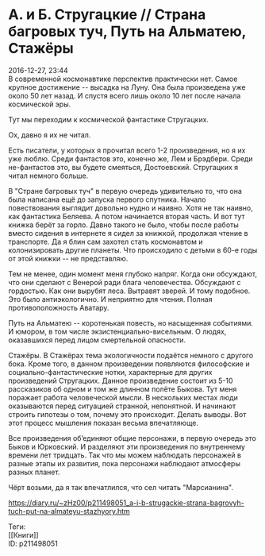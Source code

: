 А. и Б. Стругацкие // Страна багровых туч, Путь на Альматею, Стажёры
=====================================================================

   
 2016-12-27, 23:44   
  В современной космонавтике перспектив практически нет. Самое крупное достижение -- высадка на Луну. Она была произведена уже около 50 лет назад. И спустя всего лишь около 10 лет после начала космической эры.   
   
 Тут мы переходим к космической фантастике Стругацких.   
   
 Ох, давно я их не читал.   
   
 Есть писатели, у которых я прочитал всего 1-2 произведения, но я их уже люблю. Среди фантастов это, конечно же, Лем и Брэдбери. Среди не-фантастов это, вы будете смеяться, Достоевский. Стругацких я читал немного больше.   
   
 В "Стране багровых туч" в первую очередь удивительно то, что она была написана ещё до запуска первого спутника. Начало повествования выглядит довольно нудно и наивно. Хотя не так наивно, как фантастика Беляева. А потом начинается вторая часть. И вот тут книжка берёт за горло. Давно такого не было, чтобы после работы вместо сидения в интернете я сидел за книжкой, продолжая чтение в транспорте. Да я блин сам захотел стать космонавтом и колонизировать другие планеты. Что происходило с детьми в 60-е годы от этой книжки -- не представляю.   
   
 Тем не менее, один момент меня глубоко напряг. Когда они обсуждают, что они сделают с Венерой ради блага человечества. Обсуждают с гордостью. Как они вырубят леса. Вытравят зверей. И тому подобное. Это было антиэкологично. И неприятно для чтения. Полная противоположность Аватару.   
   
 Путь на Альматею -- коротенькая повесть, но насыщенная событиями. И юмором, в том числе экзистенциально-висельным. О людях, оказавшихся перед лицом смертельной опасности.   
   
 Стажёры. В Стажёрах тема экологичности подаётся немного с другого бока. Кроме того, в данном произведении появляются философские и социально-фантастические нотки, характерные для других произведений Стругацких. Данное произведение состоит из 5-10 рассказиков об одном и том же длинном полёте Быкова. Тут меня поражает работа человеческой мысли. В нескольких местах люди оказываются перед ситуацией странной, непонятной. И начинают строить гипотезы о том, почему это происходит. Делать выводы. Вот этот процесс мышления показан весьма впечатляюще.   
   
 Все произведения об’единяют общие персонажи, в первую очередь это Быков и Юрковский. И разделяют эти произведения по внутреннему времени лет тридцать. Так что мы можем наблюдать персонажей в разные этапы их развития, пока персонажи наблюдают атмосферы разных планет.   
   
 Чёрт возьми, да я так впечатлился, что сел читать "Марсианина".   
    
 <https://diary.ru/~zHz00/p211498051_a-i-b-strugackie-strana-bagrovyh-tuch-put-na-almateyu-stazhyory.htm>   
   
 Теги:   
 [[Книги]]   
 ID: p211498051